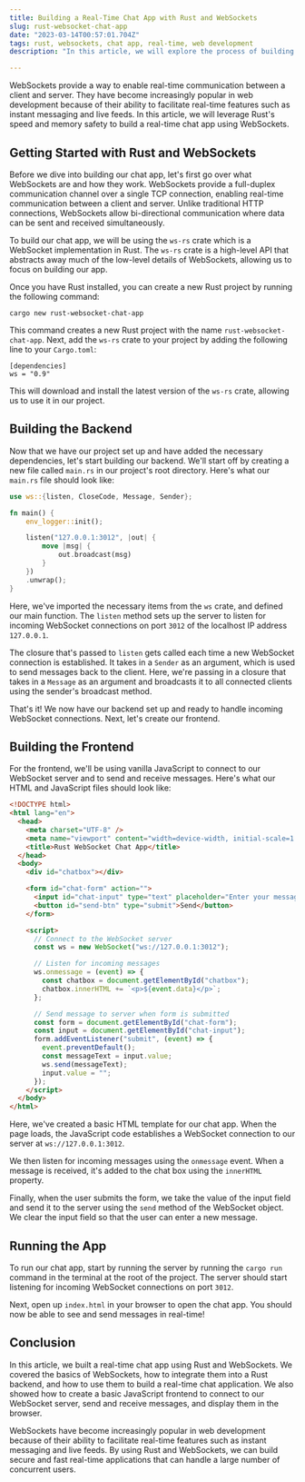 ```yaml
---
title: Building a Real-Time Chat App with Rust and WebSockets
slug: rust-websocket-chat-app
date: "2023-03-14T00:57:01.704Z"
tags: rust, websockets, chat app, real-time, web development
description: "In this article, we will explore the process of building a real-time chat application using Rust and WebSockets. We will cover the fundamentals of WebSockets, how to integrate them into a Rust backend, and how to use them to build a chat application. By the end of this article, readers will have a solid understanding of how WebSockets work and how to build a real-time chat app using Rust and WebSockets."

---
```


WebSockets provide a way to enable real-time communication between a client and server. They have become increasingly popular in web development because of their ability to facilitate real-time features such as instant messaging and live feeds. In this article, we will leverage Rust's speed and memory safety to build a real-time chat app using WebSockets.

## Getting Started with Rust and WebSockets

Before we dive into building our chat app, let's first go over what WebSockets are and how they work. WebSockets provide a full-duplex communication channel over a single TCP connection, enabling real-time communication between a client and server. Unlike traditional HTTP connections, WebSockets allow bi-directional communication where data can be sent and received simultaneously.

To build our chat app, we will be using the `ws-rs` crate which is a WebSocket implementation in Rust. The `ws-rs` crate is a high-level API that abstracts away much of the low-level details of WebSockets, allowing us to focus on building our app.

Once you have Rust installed, you can create a new Rust project by running the following command:

```
cargo new rust-websocket-chat-app
```

This command creates a new Rust project with the name `rust-websocket-chat-app`. Next, add the `ws-rs` crate to your project by adding the following line to your `Cargo.toml`:

```
[dependencies]
ws = "0.9"
```

This will download and install the latest version of the `ws-rs` crate, allowing us to use it in our project.

## Building the Backend

Now that we have our project set up and have added the necessary dependencies, let's start building our backend. We'll start off by creating a new file called `main.rs` in our project's root directory. Here's what our `main.rs` file should look like:

```rust
use ws::{listen, CloseCode, Message, Sender};

fn main() {
    env_logger::init();

    listen("127.0.0.1:3012", |out| {
        move |msg| {
            out.broadcast(msg)
        }
    })
    .unwrap();
}
```

Here, we've imported the necessary items from the `ws` crate, and defined our main function. The `listen` method sets up the server to listen for incoming WebSocket connections on port `3012` of the localhost IP address `127.0.0.1`.

The closure that's passed to `listen` gets called each time a new WebSocket connection is established. It takes in a `Sender` as an argument, which is used to send messages back to the client. Here, we're passing in a closure that takes in a `Message` as an argument and broadcasts it to all connected clients using the sender's broadcast method.

That's it! We now have our backend set up and ready to handle incoming WebSocket connections. Next, let's create our frontend.

## Building the Frontend

For the frontend, we'll be using vanilla JavaScript to connect to our WebSocket server and to send and receive messages. Here's what our HTML and JavaScript files should look like:

```html
<!DOCTYPE html>
<html lang="en">
  <head>
    <meta charset="UTF-8" />
    <meta name="viewport" content="width=device-width, initial-scale=1.0" />
    <title>Rust WebSocket Chat App</title>
  </head>
  <body>
    <div id="chatbox"></div>

    <form id="chat-form" action="">
      <input id="chat-input" type="text" placeholder="Enter your message" />
      <button id="send-btn" type="submit">Send</button>
    </form>

    <script>
      // Connect to the WebSocket server
      const ws = new WebSocket("ws://127.0.0.1:3012");

      // Listen for incoming messages
      ws.onmessage = (event) => {
        const chatbox = document.getElementById("chatbox");
        chatbox.innerHTML += `<p>${event.data}</p>`;
      };

      // Send message to server when form is submitted
      const form = document.getElementById("chat-form");
      const input = document.getElementById("chat-input");
      form.addEventListener("submit", (event) => {
        event.preventDefault();
        const messageText = input.value;
        ws.send(messageText);
        input.value = "";
      });
    </script>
  </body>
</html>
```

Here, we've created a basic HTML template for our chat app. When the page loads, the JavaScript code establishes a WebSocket connection to our server at `ws://127.0.0.1:3012`.

We then listen for incoming messages using the `onmessage` event. When a message is received, it's added to the chat box using the `innerHTML` property.

Finally, when the user submits the form, we take the value of the input field and send it to the server using the `send` method of the WebSocket object. We clear the input field so that the user can enter a new message.

## Running the App

To run our chat app, start by running the server by running the `cargo run` command in the terminal at the root of the project. The server should start listening for incoming WebSocket connections on port `3012`.

Next, open up `index.html` in your browser to open the chat app. You should now be able to see and send messages in real-time!

## Conclusion

In this article, we built a real-time chat app using Rust and WebSockets. We covered the basics of WebSockets, how to integrate them into a Rust backend, and how to use them to build a real-time chat application. We also showed how to create a basic JavaScript frontend to connect to our WebSocket server, send and receive messages, and display them in the browser.

WebSockets have become increasingly popular in web development because of their ability to facilitate real-time features such as instant messaging and live feeds. By using Rust and WebSockets, we can build secure and fast real-time applications that can handle a large number of concurrent users.